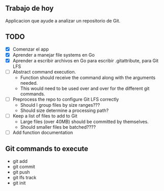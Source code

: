 ## Trabajo de hoy

Applicacion que ayude a analizar un repositorio de Git.

## TODO

- [x] Comenzar el app
- [x] Aprender a manejar file systems en Go
- [x] Aprender a escribir archivos en Go para escribir .gitattribute, para Git LFS
- [ ] Abstract command execution.
  - Function should receive the command along with the arguments needed.
  - This would need to be used over and over for the different git commands.
- [ ] Preprocess the repo to configure Git LFS correctly
  - Should I group files by size ranges???
  - Should size determine a processing path?
- [ ] Keep a list of files to add to Git
  - Large files (over 40MB) should be committed by themselves.
  - Should smaller files be batched????
- [ ] Add function documentation

## Git commands to execute

- git add
- git commit
- git push
- git lfs track
- git init

